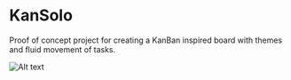 # KanSolo
Proof of concept project for creating a KanBan inspired board with themes and fluid movement of tasks. 

![Alt text](http://www.cbtek.net/git-demos/kansolo_ss1.png "KanSolo Screen Shot 1")

